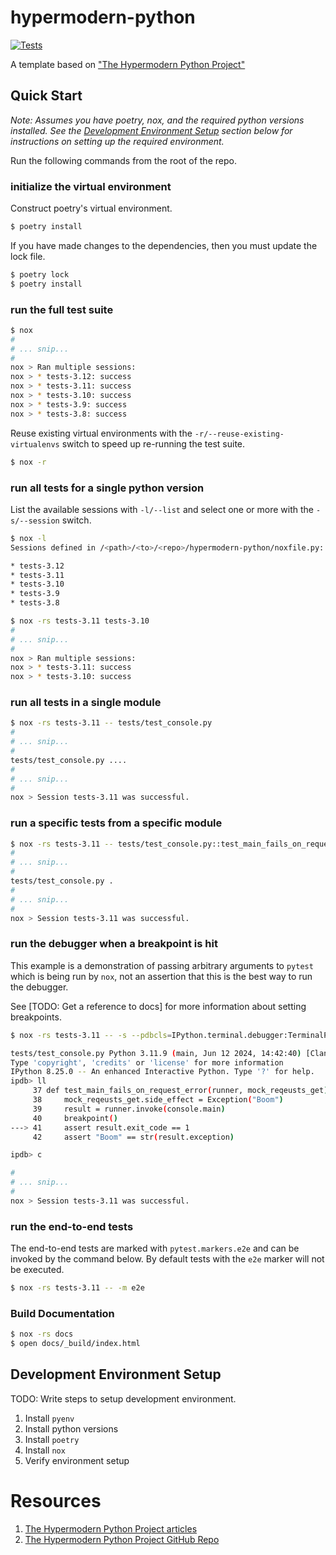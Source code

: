 # hypermodern-python

[![Tests](https://github.com/GuyHoozdis/hypermodern-python/workflows/Tests/badge.svg)](https://github.com/GuyHoozdis/hypermodern-python/actions?workflow=Tests)


A template based on ["The Hypermodern Python Project"][hypermodern-python]


## Quick Start

_Note: Assumes you have poetry, nox, and the required python versions installed. See the [Development Environment Setup](#development-environment-setup) section below for instructions on setting up the
required environment._

Run the following commands from the root of the repo.


### initialize the virtual environment

Construct poetry's virtual environment.

```bash
$ poetry install
```

If you have made changes to the dependencies, then you must update the lock file.

```bash
$ poetry lock
$ poetry install
```


### run the full test suite

```bash
$ nox
#
# ... snip...
#
nox > Ran multiple sessions:
nox > * tests-3.12: success
nox > * tests-3.11: success
nox > * tests-3.10: success
nox > * tests-3.9: success
nox > * tests-3.8: success
```

Reuse existing virtual environments with the `-r/--reuse-existing-virtualenvs` switch to speed up re-running the test suite.

```bash
$ nox -r
```


### run all tests for a single python version

List the available sessions with `-l/--list` and select one or more with the `-s/--session` switch.

```bash
$ nox -l
Sessions defined in /<path>/<to>/<repo>/hypermodern-python/noxfile.py:

* tests-3.12
* tests-3.11
* tests-3.10
* tests-3.9
* tests-3.8

$ nox -rs tests-3.11 tests-3.10
#
# ... snip...
#
nox > Ran multiple sessions:
nox > * tests-3.11: success
nox > * tests-3.10: success
```


### run all tests in a single module

```bash
$ nox -rs tests-3.11 -- tests/test_console.py
#
# ... snip...
#
tests/test_console.py ....
#
# ... snip...
#
nox > Session tests-3.11 was successful.
```


### run a specific tests from a specific module

```bash
$ nox -rs tests-3.11 -- tests/test_console.py::test_main_fails_on_request_error
#
# ... snip...
#
tests/test_console.py .
#
# ... snip...
#
nox > Session tests-3.11 was successful.
```


### run the debugger when a breakpoint is hit

This example is a demonstration of passing arbitrary arguments to `pytest` which is being run by `nox`, not an assertion that this is the best way to run the debugger.

See [TODO: Get a reference to docs] for more information about setting breakpoints.

```bash
$ nox -rs tests-3.11 -- -s --pdbcls=IPython.terminal.debugger:TerminalPdb tests/test_console.py::test_main_fails_on_request_error

tests/test_console.py Python 3.11.9 (main, Jun 12 2024, 14:42:40) [Clang 14.0.0 (clang-1400.0.29.202)]
Type 'copyright', 'credits' or 'license' for more information
IPython 8.25.0 -- An enhanced Interactive Python. Type '?' for help.
ipdb> ll
     37 def test_main_fails_on_request_error(runner, mock_reqeusts_get):
     38     mock_reqeusts_get.side_effect = Exception("Boom")
     39     result = runner.invoke(console.main)
     40     breakpoint()
---> 41     assert result.exit_code == 1
     42     assert "Boom" == str(result.exception)

ipdb> c

#
# ... snip...
#
nox > Session tests-3.11 was successful.
```


### run the end-to-end tests

The end-to-end tests are marked with `pytest.markers.e2e` and can be invoked by the command below.  By default tests with the `e2e` marker will not be executed.

```bash
$ nox -rs tests-3.11 -- -m e2e
```


### Build Documentation

```bash
$ nox -rs docs
$ open docs/_build/index.html
```


## Development Environment Setup

TODO: Write steps to setup development environment.

1. Install `pyenv`
1. Install python versions
1. Install `poetry`
1. Install `nox`
1. Verify environment setup


# Resources

1. [The Hypermodern Python Project articles][hypermodern-python]
1. [The Hypermodern Python Project GitHub Repo][hypermodern-python-github]


[hypermodern-python]: https://cjolowicz.github.io/posts/hypermodern-python-01-setup/
[hypermodern-python-github]: https://github.com/cjolowicz/hypermodern-python
